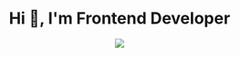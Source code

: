 <h1 align="center">Hi 👋, I'm Frontend Developer</h1>
<p align="center">
  <a href="https://skillicons.dev">
    <img src="https://skillicons.dev/icons?i=html,css,sass,tailwind,js,ts,react,nextjs,firebase&perline=14" />
  </a>
</p>

